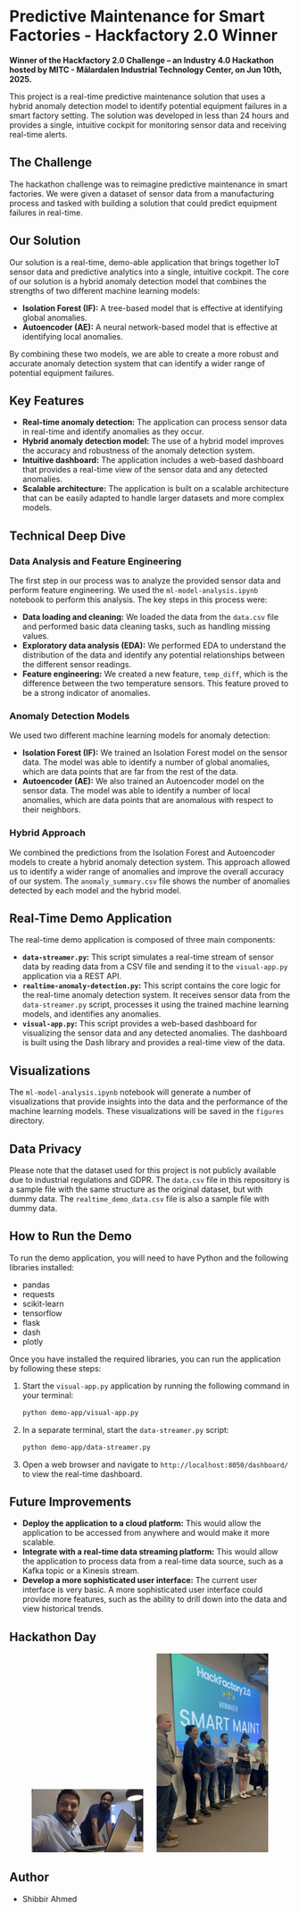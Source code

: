 # Predictive Maintenance for Smart Factories - Hackfactory 2.0 Winner

**Winner of the Hackfactory 2.0 Challenge – an Industry 4.0 Hackathon hosted by MITC - Mälardalen Industrial Technology Center, on Jun 10th, 2025.**

This project is a real-time predictive maintenance solution that uses a hybrid anomaly detection model to identify potential equipment failures in a smart factory setting. The solution was developed in less than 24 hours and provides a single, intuitive cockpit for monitoring sensor data and receiving real-time alerts.

## The Challenge

The hackathon challenge was to reimagine predictive maintenance in smart factories. We were given a dataset of sensor data from a manufacturing process and tasked with building a solution that could predict equipment failures in real-time.

## Our Solution

Our solution is a real-time, demo-able application that brings together IoT sensor data and predictive analytics into a single, intuitive cockpit. The core of our solution is a hybrid anomaly detection model that combines the strengths of two different machine learning models:

*   **Isolation Forest (IF):** A tree-based model that is effective at identifying global anomalies.
*   **Autoencoder (AE):** A neural network-based model that is effective at identifying local anomalies.

By combining these two models, we are able to create a more robust and accurate anomaly detection system that can identify a wider range of potential equipment failures.

## Key Features

*   **Real-time anomaly detection:** The application can process sensor data in real-time and identify anomalies as they occur.
*   **Hybrid anomaly detection model:** The use of a hybrid model improves the accuracy and robustness of the anomaly detection system.
*   **Intuitive dashboard:** The application includes a web-based dashboard that provides a real-time view of the sensor data and any detected anomalies.
*   **Scalable architecture:** The application is built on a scalable architecture that can be easily adapted to handle larger datasets and more complex models.

## Technical Deep Dive

### Data Analysis and Feature Engineering

The first step in our process was to analyze the provided sensor data and perform feature engineering. We used the `ml-model-analysis.ipynb` notebook to perform this analysis. The key steps in this process were:

*   **Data loading and cleaning:** We loaded the data from the `data.csv` file and performed basic data cleaning tasks, such as handling missing values.
*   **Exploratory data analysis (EDA):** We performed EDA to understand the distribution of the data and identify any potential relationships between the different sensor readings.
*   **Feature engineering:** We created a new feature, `temp_diff`, which is the difference between the two temperature sensors. This feature proved to be a strong indicator of anomalies.

### Anomaly Detection Models

We used two different machine learning models for anomaly detection:

*   **Isolation Forest (IF):** We trained an Isolation Forest model on the sensor data. The model was able to identify a number of global anomalies, which are data points that are far from the rest of the data.
*   **Autoencoder (AE):** We also trained an Autoencoder model on the sensor data. The model was able to identify a number of local anomalies, which are data points that are anomalous with respect to their neighbors.

### Hybrid Approach

We combined the predictions from the Isolation Forest and Autoencoder models to create a hybrid anomaly detection system. This approach allowed us to identify a wider range of anomalies and improve the overall accuracy of our system. The `anomaly_summary.csv` file shows the number of anomalies detected by each model and the hybrid model.

## Real-Time Demo Application

The real-time demo application is composed of three main components:

*   **`data-streamer.py`:** This script simulates a real-time stream of sensor data by reading data from a CSV file and sending it to the `visual-app.py` application via a REST API.
*   **`realtime-anomaly-detection.py`:** This script contains the core logic for the real-time anomaly detection system. It receives sensor data from the `data-streamer.py` script, processes it using the trained machine learning models, and identifies any anomalies.
*   **`visual-app.py`:** This script provides a web-based dashboard for visualizing the sensor data and any detected anomalies. The dashboard is built using the Dash library and provides a real-time view of the data.

## Visualizations

The `ml-model-analysis.ipynb` notebook will generate a number of visualizations that provide insights into the data and the performance of the machine learning models. These visualizations will be saved in the `figures` directory.

## Data Privacy

Please note that the dataset used for this project is not publicly available due to industrial regulations and GDPR. The `data.csv` file in this repository is a sample file with the same structure as the original dataset, but with dummy data. The `realtime_demo_data.csv` file is also a sample file with dummy data.

## How to Run the Demo

To run the demo application, you will need to have Python and the following libraries installed:

*   pandas
*   requests
*   scikit-learn
*   tensorflow
*   flask
*   dash
*   plotly

Once you have installed the required libraries, you can run the application by following these steps:

1.  Start the `visual-app.py` application by running the following command in your terminal:

    ```bash
    python demo-app/visual-app.py
    ```

2.  In a separate terminal, start the `data-streamer.py` script:

    ```bash
    python demo-app/data-streamer.py
    ```

3.  Open a web browser and navigate to `http://localhost:8050/dashboard/` to view the real-time dashboard.

## Future Improvements

*   **Deploy the application to a cloud platform:** This would allow the application to be accessed from anywhere and would make it more scalable.
*   **Integrate with a real-time data streaming platform:** This would allow the application to process data from a real-time data source, such as a Kafka topic or a Kinesis stream.
*   **Develop a more sophisticated user interface:** The current user interface is very basic. A more sophisticated user interface could provide more features, such as the ability to drill down into the data and view historical trends.

## Hackathon Day

<p align="center">
  <img src="pics/1.jpeg" width="200" hspace="10">
  <img src="pics/7.jpg" width="200" hspace="10">
</p>

## Author

*   Shibbir Ahmed
